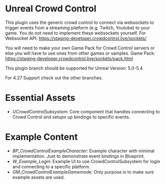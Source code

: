 # Unreal Crowd Control

This plugin uses the generic crowd control to connect via websockets to trigger events from a streaming platform (e.g. Twitch, Youtube)
to your game. You do not need to implement these websockets yourself.
For Websocket API: https://staging-developer.crowdcontrol.live/sockets/

You will need to make your own Game Pack for Crowd Control servers or else you will have to use ones from other games or samples.
Game Pack: https://staging-developer.crowdcontrol.live/sockets/pack.html


This plugin branch should be supported for Unreal Version: 5.0-5.4

For 4.27 Support check out the other branches.

# Essential Assets
- *UCrowdControlSubsystem*: Core component that handles connecting to Crowd Control and setups up bindings to specific events.

# Example Content
- *BP_CrowdControlExampleCharacter*: Example character with minimal implementation. Just to demonstrate event bindings in Blueprint.
- *W_Example_Login*: Example UI to use CrowdControlSubsystem for login and connecting to a specific platform.
- *GM_CrowdControlExampleGamemode*: Only purpose is to make sure example assets are used.

